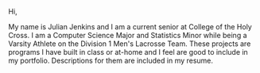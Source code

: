Hi,

My name is Julian Jenkins and I am a current senior at College of the Holy Cross. I am a Computer Science Major and Statistics Minor while being a Varsity 
Athlete on the Division 1 Men's Lacrosse Team. These projects are programs I have built in class or at-home and I feel are good to include in my portfolio. Descriptions
for them are included in my resume.
